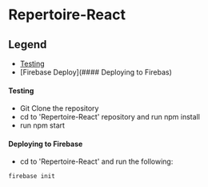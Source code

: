 # Repertoire-React
## Legend
- [Testing](####Testing)
- [Firebase Deploy](#### Deploying to Firebas)

#### Testing
- Git Clone the repository
- cd to 'Repertoire-React' repository and run npm install
- run npm start

#### Deploying to Firebase
- cd to 'Repertoire-React' and run the following:
```
firebase init

```
